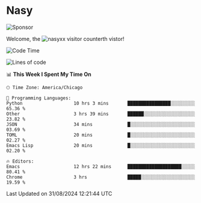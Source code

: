 # Nasy

<!--
<p align="center">
<img height="200" src="https://github-readme-stats.vercel.app/api?username=nasyxx&count_private=true&show_icons=true&theme=dracula&include_all_commits=true"/>
<img height="200" src="https://github-readme-stats.vercel.app/api/top-langs/?username=nasyxx&theme=dracula&hide=html,jupyter+notebook&count_private=true&show_icons=true"/>
</p>

  
----------------
-->

![Sponsor](https://img.shields.io/static/v1.svg?label=Sponsor&message=%E2%9D%A4&logo=GitHub&style=flat&color=pink)
 
Welcome, the ![nasyxx visitor counter](https://count.getloli.com/get/@nasyxx?theme=rule34)th vistor!
 
<!--START_SECTION:waka-->
![Code Time](http://img.shields.io/badge/Code%20Time-4%2C615%20hrs%2011%20mins-blue)

![Lines of code](https://img.shields.io/badge/From%20Hello%20World%20I%27ve%20Written-6.4%20million%20lines%20of%20code-blue)

📊 **This Week I Spent My Time On** 

```text
🕑︎ Time Zone: America/Chicago

💬 Programming Languages: 
Python                   10 hrs 3 mins       ████████████████░░░░░░░░░   65.36 % 
Other                    3 hrs 39 mins       ██████░░░░░░░░░░░░░░░░░░░   23.82 % 
JSON                     34 mins             █░░░░░░░░░░░░░░░░░░░░░░░░   03.69 % 
TOML                     20 mins             █░░░░░░░░░░░░░░░░░░░░░░░░   02.27 % 
Emacs Lisp               20 mins             █░░░░░░░░░░░░░░░░░░░░░░░░   02.20 % 

🔥 Editors: 
Emacs                    12 hrs 22 mins      ████████████████████░░░░░   80.41 % 
Chrome                   3 hrs               █████░░░░░░░░░░░░░░░░░░░░   19.59 % 
```


 Last Updated on 31/08/2024 12:21:44 UTC
<!--END_SECTION:waka-->

<!-- ![visitors](https://visitor-badge.laobi.icu/badge?page_id=nasyxx.nasyxx) -->

